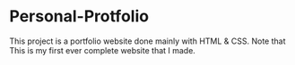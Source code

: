 # Personal-Protfolio
This project is a portfolio website done mainly with HTML &amp; CSS. Note that This is my first ever complete website that I made.
